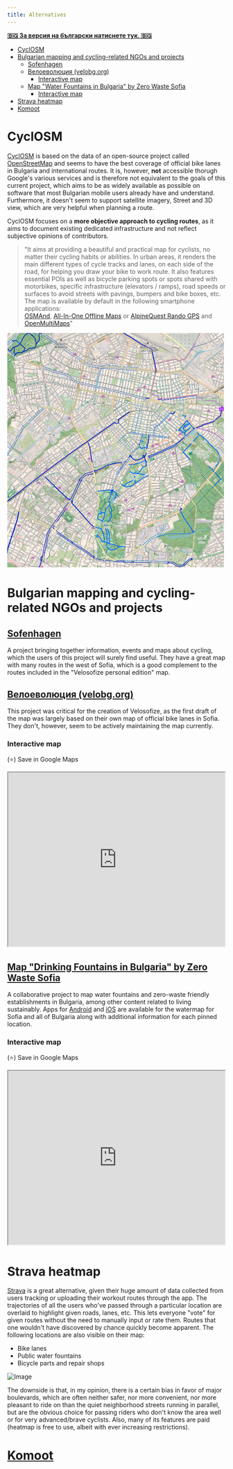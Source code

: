 ```yaml
---
title: Alternatives
---
```


[**🇧🇬 За версия на български натиснете тук. 🇧🇬**](/velosofize/bg/alternatives.html)

- [CyclOSM](#cyclosm)
- [Bulgarian mapping and cycling-related NGOs and projects](#bulgarian-mapping-and-cycling-related-ngos-and-projects)
  - [Sofenhagen](#sofenhagen)
  - [Велоеволюция (velobg.org)](#велоеволюция-velobgorg)
    - [Interactive map](#interactive-map)
  - [Map "Water Fountains in Bulgaria" by Zero Waste Sofia](#map-water-fountains-in-bulgaria-by-zero-waste-sofia)
    - [Interactive map](#interactive-map-1)
- [Strava heatmap](#strava-heatmap)
- [Komoot](#komoot)

# CyclOSM

[CyclOSM](https://www.cyclosm.org/#map=8/42.604/25.620/cyclosm) is based on the data of an open-source project called [OpenStreetMap](openstreetmap.org) and seems to have the best coverage of official bike lanes in Bulgaria and international routes. It is, however, **not** accessible thorugh Google's various services and is therefore not equivalent to the goals of this current project, which aims to be as widely available as possible on software that most Bulgarian mobile users already have and understand. Furthermore, it doesn't seem to support satellite imagery, Street and 3D view, which are very helpful when planning a route.

CyclOSM focuses on a **more objective approach to cycling routes**, as it aims to document existing dedicated infrastructure and not reflect subjective opinions of contributors.

> "It aims at providing a beautiful and practical map for cyclists, no matter their cycling habits or abilities.
>In urban areas, it renders the main different types of cycle tracks and lanes, on each side of the road, for helping you draw your bike to work route. It also features essential POIs as well as bicycle parking spots or spots shared with motorbikes, specific infrastructure (elevators / ramps), road speeds or surfaces to avoid streets with pavings, bumpers and bike boxes, etc.\
> The map is available by default in the following smartphone applications:\
> [OSMAnd](https://osmand.net/), [All-In-One Offline Maps](https://play.google.com/store/apps/details?id=net.psyberia.offlinemaps) or [AlpineQuest Rando GPS](https://alpinequest.net/) and [OpenMultiMaps](https://framagit.org/tom79/openmaps)"

<img src="../attachments/cyclosm.png" alt="Image" width="500">

# Bulgarian mapping and cycling-related NGOs and projects

## [Sofenhagen](https://sofenhagen.com) 

A project bringing together information, events and maps about cycling, which the users of this project will surely find useful.
They have a great map with many routes in the west of Sofia, which is a good complement to the routes included in the "Velosofize personal edition" map.

## [Велоеволюция (velobg.org)](https://velobg.org/infrastructure/bikelines-sofia)

This project was critical for the creation of Velosofize, as the first draft of the map was largely based on their own map of official bike lanes in Sofia.
They don't, however, seem to be actively maintaining the map currently.

### Interactive map

(⭐) Save in Google Maps

<iframe src="https://www.google.com/maps/d/embed?mid=1yKOlErvOsb1zR2fou8wKUXaN9tI&ehbc=2E312F" width="500" height="400"></iframe>

## [Map "Drinking Fountains in Bulgaria" by Zero Waste Sofia](https://zerowastesofia.com/watermap/)

A collaborative project to map water fountains and zero-waste friendly establishments in Bulgaria, among other content related to living sustainably.
Apps for [Android](https://play.google.com/store/apps/details?id=com.epicmillennium.cheshmap&pli=1) and [iOS](https://apps.apple.com/bg/app/%D1%87%D0%B5%D1%88%D0%BC%D0%B8%D1%82%D0%B5-%D0%B2-%D0%B1%D1%8A%D0%BB%D0%B3%D0%B0%D1%80%D0%B8%D1%8F/id6741713970) are available for the watermap for Sofia and all of Bulgaria along with additional information for each pinned location.

### Interactive map

(⭐) Save in Google Maps

<iframe src="https://www.google.com/maps/d/embed?mid=1s1SiRpB38OK8MYMPQGTm1WQ3dK2XPfg&ehbc=2E312F" width="500" height="400"></iframe>

# Strava heatmap

[Strava](https://www.strava.com/maps/global-heatmap?sport=Ride&style=standard&terrain=false&labels=true&poi=true&cPhotos=true&gColor=mobileblue&gOpacity=100#7.64/42.856/25.244) is a great alternative, given their huge amount of data collected from users tracking or uploading their workout routes through the app. The trajectories of all the users who've passed through a particular location are overlaid to highlight given roads, lanes, etc. This lets everyone "vote" for given routes without the need to manually input or rate them. Routes that one wouldn't have discovered by chance quickly become apparent.
The following locations are also visible on their map:

- Bike lanes
- Public water fountains
- Bicycle parts and repair shops

<img src="../attachments/strava_heatmap.png" alt="Image" width="300">

The downside is that, in my opinion, there is a certain bias in favor of major boulevards, which are often neither safer, nor more convenient, nor more pleasant to ride on than the quiet neighborhood streets running in parallel, but are the obvious choice for passing riders who don't know the area well or for very advanced/brave cyclists.
Also, many of its features are paid (heatmap is free to use, albeit with ever increasing restrictions).

# [Komoot](https://www.komoot.com/)
